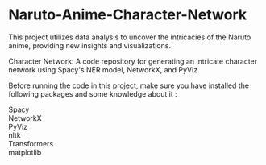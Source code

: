 # Naruto-Anime-Character-Network
This project utilizes data analysis to uncover the intricacies of the Naruto anime, providing new insights and visualizations.

Character Network: A code repository for generating an intricate character network using Spacy's NER model, NetworkX, and PyViz.

Before running the code in this project, make sure you have installed the following packages and some knowledge about it :

Spacy </br>
NetworkX </br>
PyViz </br>
nltk </br>
Transformers </br>
matplotlib </br>
